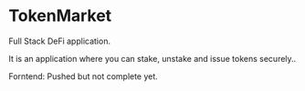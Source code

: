 # TokenMarket
Full Stack DeFi application.

It is an application where you can stake, unstake and issue tokens securely..

Forntend: Pushed but not complete yet.
